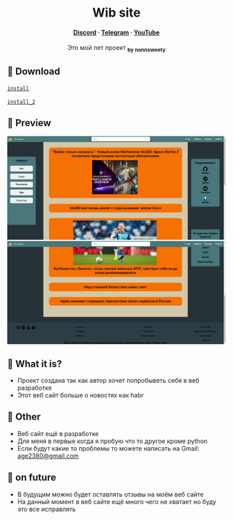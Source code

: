 <h1 align="center">Wib site</h1>

<h4 align="center">
  <a href="https://discord.com/invite/SFcSqZatPa" target="_blank">Discord</a>
  ·
  <a href="https://t.me/Trash_sweetyyy" target="_blank">Telegram</a>
  ·
  <a href="https://www.youtube.com/channel/UCeXL-Anplc8_IthxRIIHm7w" target="_blank">YouTube</a>
</h4>

<p align="center"> Это мой пет проект <sub><b>by nonnsweety</b></sub>
</p>

## :star2: Download

[`install`](https://drive.google.com/drive/folders/1Wkaw0HefbGTPyhvJziirbmlt6gDHE_W2?usp=sharing)

[`install_2`](https://drive.google.com/drive/folders/18zr1H0zQUvtbjyXzwzvIVnOihCyLWzCd?usp=sharing)

## :star2: Preview

![Image](img/for_readme_file/up.png)
![Image](img/for_readme_file/down.png)


## :star2: What it is?

- Проект создана так как автор хочет попробыветь себя в веб разработке 
- Этот веб сайт больше о новостях как habr

## :star2: Other

- Веб сайт ещё в разработке 
- Для меня в первые когда я пробую что то другое кроме python 
- Если будут какие то проблемы то можете написать на Gmail: age2380@gmail.com

## :star2: on future

- В будущим можно будет оставлять отзывы на моём веб сайте 
- На данный момент в веб сайте ещё много чего не хватает но буду это все исправлять 

 
